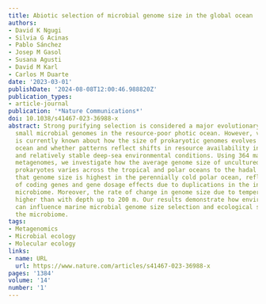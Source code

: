 ```yaml
---
title: Abiotic selection of microbial genome size in the global ocean
authors:
- David K Ngugi
- Silvia G Acinas
- Pablo Sánchez
- Josep M Gasol
- Susana Agusti
- David M Karl
- Carlos M Duarte
date: '2023-03-01'
publishDate: '2024-08-08T12:00:46.988820Z'
publication_types:
- article-journal
publication: '*Nature Communications*'
doi: 10.1038/s41467-023-36988-x
abstract: Strong purifying selection is considered a major evolutionary force behind
  small microbial genomes in the resource-poor photic ocean. However, very little
  is currently known about how the size of prokaryotic genomes evolves in the global
  ocean and whether patterns reflect shifts in resource availability in the epipelagic
  and relatively stable deep-sea environmental conditions. Using 364 marine microbial
  metagenomes, we investigate how the average genome size of uncultured planktonic
  prokaryotes varies across the tropical and polar oceans to the hadal realm. We find
  that genome size is highest in the perennially cold polar ocean, reflecting elongation
  of coding genes and gene dosage effects due to duplications in the interior ocean
  microbiome. Moreover, the rate of change in genome size due to temperature is 16-fold
  higher than with depth up to 200 m. Our results demonstrate how environmental factors
  can influence marine microbial genome size selection and ecological strategies of
  the microbiome.
tags:
- Metagenomics
- Microbial ecology
- Molecular ecology
links:
- name: URL
  url: https://www.nature.com/articles/s41467-023-36988-x
pages: '1384'
volume: '14'
number: '1'
---
```

